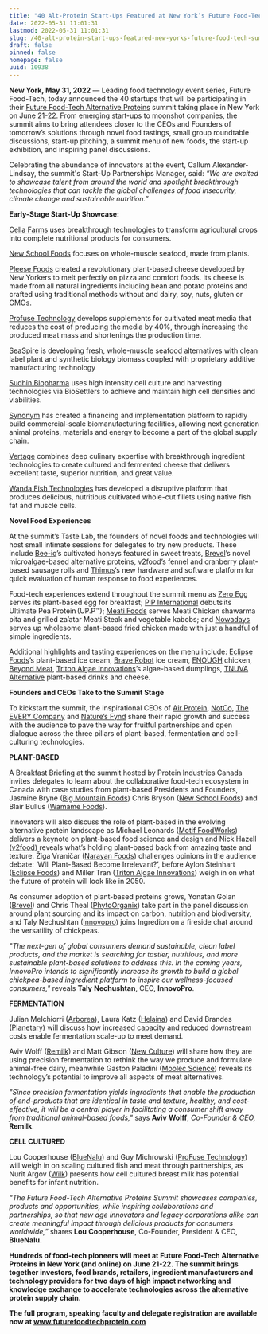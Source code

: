 ```yaml
---
title: "40 Alt-Protein Start-Ups Featured at New York’s Future Food-Tech Summit"
date: 2022-05-31 11:01:31
lastmod: 2022-05-31 11:01:31
slug: /40-alt-protein-start-ups-featured-new-yorks-future-food-tech-summit
draft: false
pinned: false
homepage: false
uuid: 10938
---
```

<p><strong>New York, May 31, 2022</strong> — Leading food technology event series, Future Food-Tech, today announced the 40 startups that will be participating in their <a href="https://www.futurefoodtechprotein.com/">Future Food-Tech Alternative Proteins</a> summit taking place in New York on June 21-22. From emerging start-ups to moonshot companies, the summit aims to bring attendees closer to the CEOs and Founders of tomorrow’s solutions through novel food tastings, small group roundtable discussions, start-up pitching, a summit menu of new foods, the start-up exhibition, and inspiring panel discussions.</p>
<p>Celebrating the abundance of innovators at the event, Callum Alexander-Lindsay, the summit's Start-Up Partnerships Manager, said: <em>“We are excited to showcase talent from around the world and spotlight breakthrough technologies that can tackle the global challenges of food insecurity, climate change and sustainable nutrition.”</em></p>
<p><strong>Early-Stage Start-Up Showcase: </strong></p>
<p><a href="https://www.cellafarms.com/">Cella Farms</a> uses breakthrough technologies to transform agricultural crops into complete nutritional products for consumers.</p>
<p><a href="https://www.newschoolfoods.co/">New School Foods</a> focuses on whole-muscle seafood, made from plants.</p>
<p><a href="https://www.pleesefoods.com/">Pleese Foods</a> created a revolutionary plant-based cheese developed by New Yorkers to melt perfectly on pizza and comfort foods. Its cheese is made from all natural ingredients including bean and potato proteins and crafted using traditional methods without and dairy, soy, nuts, gluten or GMOs.</p>
<p><a href="https://profuse-tech.com/">Profuse Technology</a> develops supplements for cultivated meat media that reduces the cost of producing the media by 40%, through increasing the produced meat mass and shortenings the production time.</p>
<p><a href="http://seaspire.in/">SeaSpire</a> is developing fresh, whole-muscle seafood alternatives with clean label plant and synthetic biology biomass coupled with proprietary additive manufacturing technology</p>
<p><a href="http://www.sudhinbio.com/">Sudhin Biopharma</a> uses high intensity cell culture and harvesting technologies via BioSettlers to achieve and maintain high cell densities and viabilities.</p>
<p><a href="https://www.synonym.bio/">Synonym</a> has created a financing and implementation platform to rapidly build commercial-scale biomanufacturing facilities, allowing next generation animal proteins, materials and energy to become a part of the global supply chain.</p>
<p><a href="https://www.vertagefoods.com/">Vertage</a> combines deep culinary expertise with breakthrough ingredient technologies to create cultured and fermented cheese that delivers excellent taste, superior nutrition, and great value.</p>
<p><a href="https://wandafish.com/">Wanda Fish Technologies</a> has developed a disruptive platform that produces delicious, nutritious cultivated whole-cut fillets using native fish fat and muscle cells.</p>
<p><strong>Novel Food Experiences</strong></p>
<p>At the summit’s Taste Lab, the founders of novel foods and technologies will host small intimate sessions for delegates to try new products. These include <a href="https://bee-io.com/">Bee-io</a>’s cultivated honeys featured in sweet treats, <a href="https://brevel.co.il/">Brevel</a>’s novel microalgae-based alternative proteins, <a href="https://v2food.com/">v2food</a>’s fennel and cranberry plant-based sausage rolls and <a href="https://thimus.com/en/home/">Thimus</a>‘s new hardware and software platform for quick evaluation of human response to food experiences.</p>
<p>Food-tech experiences extend throughout the summit menu as <a href="https://zeroegg.com/">Zero Egg</a> serves its plant-based egg for breakfast; <a href="https://www.pip-lethbridge.com/">PiP International</a> debuts its Ultimate Pea Protein (UP.P™); <a href="https://meati.com/">Meati Foods</a> serves Meati Chicken shawarma pita and grilled za’atar Meati Steak and vegetable kabobs; and <a href="https://eatnowadays.com/">Nowadays</a> serves up wholesome plant-based fried chicken made with just a handful of simple ingredients.</p>
<p>Additional highlights and tasting experiences on the menu include: <a href="https://www.eclipsefoods.com/">Eclipse Foods</a>’s plant-based ice cream, <a href="https://braverobot.co/">Brave Robot</a> ice cream, <a href="https://www.enough-food.com/">ENOUGH</a> chicken, <a href="https://www.beyondmeat.com/en-GB/">Beyond Meat</a>, <a href="https://www.tritonai.com/">Triton Algae Innovations</a>’s algae-based dumplings, <a href="https://www.tnuva.com/">TNUVA Alternative</a> plant-based drinks and cheese.</p>
<p><strong>Founders and CEOs Take to the Summit Stage</strong></p>
<p>To kickstart the summit, the inspirational CEOs of <a href="https://www.airprotein.com/">Air Protein</a>, <a href="https://notco.com/us/">NotCo</a>, <a href="https://theeverycompany.com/">The EVERY Company</a> and <a href="https://www.naturesfynd.com/">Nature’s Fynd</a> share their rapid growth and success with the audience to pave the way for fruitful partnerships and open dialogue across the three pillars of plant-based, fermentation and cell-culturing technologies.</p>
<p><strong>PLANT-BASED</strong></p>
<p>A Breakfast Briefing at the summit hosted by Protein Industries Canada invites delegates to learn about the collaborative food-tech ecosystem in Canada with case studies from plant-based Presidents and Founders, Jasmine Bryne (<a href="https://bigmountainfoods.com/">Big Mountain Foods</a>) Chris Bryson (<a href="https://www.newschoolfoods.co/">New School Foods</a>) and Blair Bullus (<a href="https://mywaygu.com/">Wamame Foods</a>).</p>
<p>Innovators will also discuss the role of plant-based in the evolving alternative protein landscape as Michael Leonards (<a href="https://madewithmotif.com/">Motif FoodWorks</a>) delivers a keynote on plant-based food science and design and Nick Hazell (<a href="https://www.v2food.com/">v2food</a>) reveals what’s holding plant-based back from amazing taste and texture. Žiga Vraničar (<a href="https://www.narayanfood.com/">Narayan Foods</a>) challenges opinions in the audience debate: ‘Will Plant-Based Become Irrelevant?’, before Aylon Steinhart (<a href="https://www.eclipsefoods.com/">Eclipse Foods</a>) and Miller Tran (<a href="https://www.tritonai.com/">Triton Algae Innovations</a>) weigh in on what the future of protein will look like in 2050.</p>
<p>As consumer adoption of plant-based proteins grows, Yonatan Golan (<a href="https://brevel.co.il/">Brevel</a>) and Chris Theal (<a href="https://phytoorganixfoods.com/">PhytoOrganix</a>) take part in the panel discussion around plant sourcing and its impact on carbon, nutrition and biodiversity, and Taly Nechushtan (<a href="https://innovopro.com/">Innovopro</a>) joins Ingredion on a fireside chat around the versatility of chickpeas.</p>
<p><em>"The next-gen of global consumers demand sustainable, clean label products, and the market is searching for tastier, nutritious, and more sustainable plant-based solutions to address this. In the coming years, InnovoPro intends to significantly increase its growth to build a global chickpea-based ingredient platform to inspire our wellness-focused consumers,"</em> reveals <strong>Taly</strong> <strong>Nechushtan</strong>, CEO, <strong>InnovoPro</strong>.</p>
<p><strong>FERMENTATION</strong></p>
<p>Julian Melchiorri (<a href="http://arborea.io/">Arborea</a>), Laura Katz (<a href="https://www.myhelaina.com/home">Helaina</a>) and David Brandes (<a href="https://www.planetarygroup.ch/">Planetary</a>) will discuss how increased capacity and reduced downstream costs enable fermentation scale-up to meet demand.</p>
<p>Aviv Wolff (<a href="https://www.remilk.com/">Remilk</a>) and Matt Gibson (<a href="https://www.newculturefood.com/">New Culture</a>) will share how they are using precision fermentation to rethink the way we produce and formulate animal-free dairy, meanwhile Gaston Paladini (<a href="https://www.moolecscience.com/">Moolec Science</a>) reveals its technology’s potential to improve all aspects of meat alternatives.</p>
<p><em>"Since precision fermentation yields ingredients that enable the production of end-products that are identical in taste and texture, healthy, and cost-effective, it will be a central player in facilitating a consumer shift away from traditional animal-based foods,"</em> says <strong>Aviv</strong> <strong>Wolff</strong>, <em>Co-Founder & CEO,</em> <strong>Remilk</strong>.</p>
<p><strong>CELL CULTURED</strong></p>
<p>Lou Cooperhouse (<a href="https://www.bluenalu.com/">BlueNalu</a>) and Guy Michrowski (<a href="https://profuse-tech.com/">ProFuse Technology</a>) will weigh in on scaling cultured fish and meat through partnerships, as Nurit Argov (<a href="https://wilkismilk.com/">Wilk</a>) presents how cell cultured breast milk has potential benefits for infant nutrition.</p>
<p><em>“The Future Food-Tech Alternative Proteins Summit showcases companies, products and opportunities, while inspiring collaborations and partnerships, so that new age innovators and legacy corporations alike can create meaningful impact through delicious products for consumers worldwide,”</em> shares <strong>Lou</strong> <strong>Cooperhouse</strong>, Co-Founder, President & CEO, <strong>BlueNalu.</strong></p>
<p><strong>Hundreds of food-tech pioneers will meet at Future Food-Tech Alternative Proteins in New York (and online) on June 21-22. The summit brings together investors, food brands, retailers, ingredient manufacturers and technology providers for two days of high impact networking and knowledge exchange to accelerate technologies across the alternative protein supply chain.</strong></p>
<p><strong>The full program, speaking faculty and delegate registration are available now at </strong><a href="http://www.futurefoodtechprotein.com"><strong>www.futurefoodtechprotein.com</strong></a></p>
